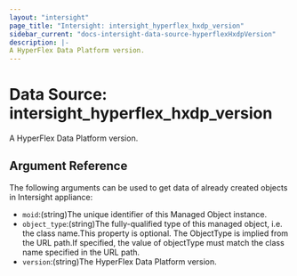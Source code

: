 ```yaml
---
layout: "intersight"
page_title: "Intersight: intersight_hyperflex_hxdp_version"
sidebar_current: "docs-intersight-data-source-hyperflexHxdpVersion"
description: |-
A HyperFlex Data Platform version.
---
```


# Data Source: intersight_hyperflex_hxdp_version
A HyperFlex Data Platform version.
## Argument Reference
The following arguments can be used to get data of already created objects in Intersight appliance:
* `moid`:(string)The unique identifier of this Managed Object instance.
* `object_type`:(string)The fully-qualified type of this managed object, i.e. the class name.This property is optional. The ObjectType is implied from the URL path.If specified, the value of objectType must match the class name specified in the URL path.
* `version`:(string)The HyperFlex Data Platform version.
